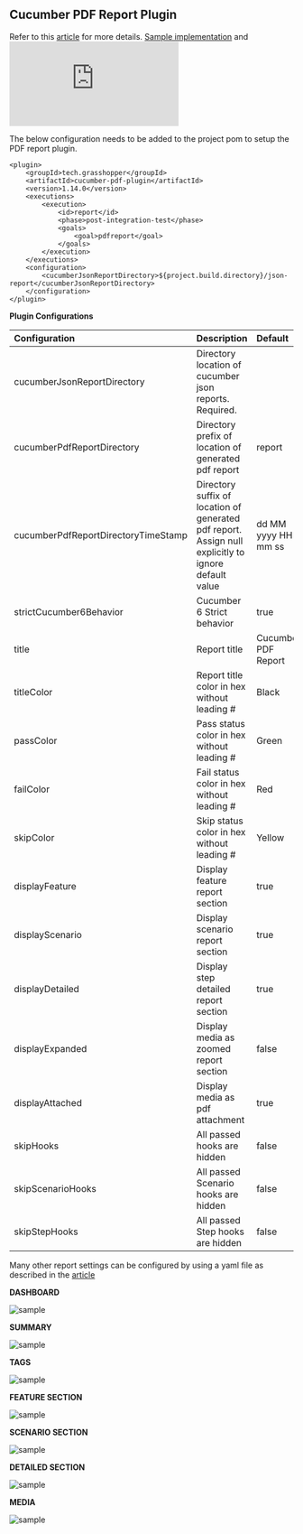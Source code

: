 ## Cucumber PDF Report Plugin

Refer to this [article](https://ghchirp.online/2224/) for more details. [Sample implementation](https://github.com/grasshopper7/cucumber-pdf-plugin-report) and ![Sample Report](https://github.com/grasshopper7/cucumber-pdf-plugin-report/blob/master/cucumber-pdf-plugin-report/pdf-report/report.pdf)

The below configuration needs to be added to the project pom to setup the PDF report plugin.

```
<plugin>
	<groupId>tech.grasshopper</groupId>
	<artifactId>cucumber-pdf-plugin</artifactId>
	<version>1.14.0</version>
	<executions>
		<execution>
			<id>report</id>
			<phase>post-integration-test</phase>
			<goals>
				<goal>pdfreport</goal>
			</goals>
		</execution>
	</executions>
	<configuration>
		<cucumberJsonReportDirectory>${project.build.directory}/json-report</cucumberJsonReportDirectory>
	</configuration>
</plugin>
```

**Plugin Configurations**

| Configuration      | Description | Default |
| :----------- | :----------- | :----------- |
| cucumberJsonReportDirectory | Directory location of cucumber json reports. Required. | |
| cucumberPdfReportDirectory | Directory prefix of location of generated pdf report | report |
| cucumberPdfReportDirectoryTimeStamp | Directory suffix of location of generated pdf report. Assign null explicitly to ignore default value | dd MM yyyy HH mm ss |
| strictCucumber6Behavior | Cucumber 6 Strict behavior | true |
| title | Report title | Cucumber PDF Report |
| titleColor | Report title color in hex without leading # | Black |
| passColor | Pass status color in hex without leading # | Green |
| failColor | Fail status color in hex without leading # | Red |
| skipColor | Skip status color in hex without leading # | Yellow |
| displayFeature | Display feature report section | true |
| displayScenario | Display scenario report section  | true |
| displayDetailed | Display step detailed report section  | true |
| displayExpanded | Display media as zoomed report section  | false |
| displayAttached | Display media as pdf attachment | true |
| skipHooks | All passed hooks are hidden | false |
| skipScenarioHooks | All passed Scenario hooks are hidden | false |
| skipStepHooks | All passed Step hooks are hidden | false |

Many other report settings can be configured by using a yaml file as described in the [article](https://ghchirp.tech/2224/)

**DASHBOARD**

![sample](https://raw.githubusercontent.com/grasshopper7/cucumber-pdf-plugin/master/cucumber-pdf-plugin/dashboard.png)

**SUMMARY**

![sample](https://raw.githubusercontent.com/grasshopper7/cucumber-pdf-plugin/master/cucumber-pdf-plugin/summary.png)

**TAGS**

![sample](https://raw.githubusercontent.com/grasshopper7/cucumber-pdf-plugin/master/cucumber-pdf-plugin/tags.png)

**FEATURE SECTION**

![sample](https://raw.githubusercontent.com/grasshopper7/cucumber-pdf-plugin/master/cucumber-pdf-plugin/feature.png)

**SCENARIO SECTION**

![sample](https://raw.githubusercontent.com/grasshopper7/cucumber-pdf-plugin/master/cucumber-pdf-plugin/scenario.png)

**DETAILED SECTION**

![sample](https://raw.githubusercontent.com/grasshopper7/cucumber-pdf-plugin/master/cucumber-pdf-plugin/detailed.png)

**MEDIA**

![sample](https://raw.githubusercontent.com/grasshopper7/cucumber-pdf-plugin/master/cucumber-pdf-plugin/attach.png)
